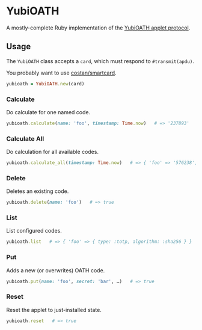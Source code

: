 # YubiOATH

A mostly-complete Ruby implementation of the [YubiOATH applet protocol](https://developers.yubico.com/ykneo-oath/Protocol.html).

## Usage

The `YubiOATH` class accepts a `card`, which must respond to `#transmit(apdu)`.

You probably want to use [costan/smartcard](https://github.com/costan/smartcard).

```ruby
yubioath = YubiOATH.new(card)
```

### Calculate

Do calculate for one named code.

``` ruby
yubioath.calculate(name: 'foo', timestamp: Time.now)   # => '237893'
```

### Calculate All

Do calculation for all available codes.

``` ruby
yubioath.calculate_all(timestamp: Time.now)   # => { 'foo' => '576238', 'bar' => '123895' }
```

### Delete

Deletes an existing code.

``` ruby
yubioath.delete(name: 'foo')   # => true
```

### List

List configured codes.

``` ruby
yubioath.list   # => { 'foo' => { type: :totp, algorithm: :sha256 } }
```

### Put

Adds a new (or overwrites) OATH code.

``` ruby
yubioath.put(name: 'foo', secret: 'bar', …)   # => true
```

### Reset

Reset the applet to just-installed state.

``` ruby
yubioath.reset   # => true
```
